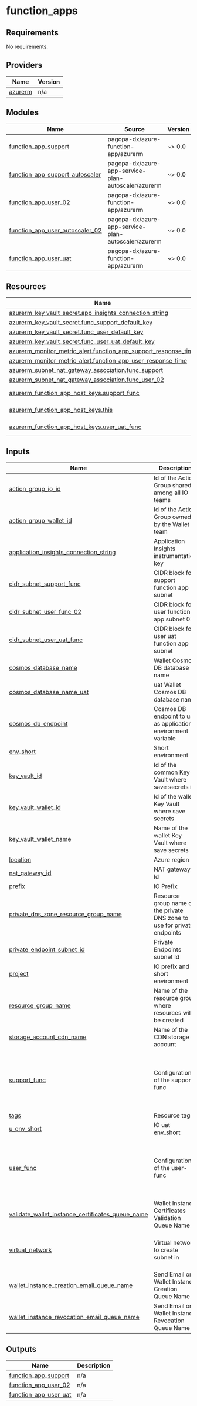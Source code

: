 # function_apps

<!-- BEGIN_TF_DOCS -->
## Requirements

No requirements.

## Providers

| Name | Version |
|------|---------|
| <a name="provider_azurerm"></a> [azurerm](#provider\_azurerm) | n/a |

## Modules

| Name | Source | Version |
|------|--------|---------|
| <a name="module_function_app_support"></a> [function\_app\_support](#module\_function\_app\_support) | pagopa-dx/azure-function-app/azurerm | ~> 0.0 |
| <a name="module_function_app_support_autoscaler"></a> [function\_app\_support\_autoscaler](#module\_function\_app\_support\_autoscaler) | pagopa-dx/azure-app-service-plan-autoscaler/azurerm | ~> 0.0 |
| <a name="module_function_app_user_02"></a> [function\_app\_user\_02](#module\_function\_app\_user\_02) | pagopa-dx/azure-function-app/azurerm | ~> 0.0 |
| <a name="module_function_app_user_autoscaler_02"></a> [function\_app\_user\_autoscaler\_02](#module\_function\_app\_user\_autoscaler\_02) | pagopa-dx/azure-app-service-plan-autoscaler/azurerm | ~> 0.0 |
| <a name="module_function_app_user_uat"></a> [function\_app\_user\_uat](#module\_function\_app\_user\_uat) | pagopa-dx/azure-function-app/azurerm | ~> 0.0 |

## Resources

| Name | Type |
|------|------|
| [azurerm_key_vault_secret.app_insights_connection_string](https://registry.terraform.io/providers/hashicorp/azurerm/latest/docs/resources/key_vault_secret) | resource |
| [azurerm_key_vault_secret.func_support_default_key](https://registry.terraform.io/providers/hashicorp/azurerm/latest/docs/resources/key_vault_secret) | resource |
| [azurerm_key_vault_secret.func_user_default_key](https://registry.terraform.io/providers/hashicorp/azurerm/latest/docs/resources/key_vault_secret) | resource |
| [azurerm_key_vault_secret.func_user_uat_default_key](https://registry.terraform.io/providers/hashicorp/azurerm/latest/docs/resources/key_vault_secret) | resource |
| [azurerm_monitor_metric_alert.function_app_support_response_time](https://registry.terraform.io/providers/hashicorp/azurerm/latest/docs/resources/monitor_metric_alert) | resource |
| [azurerm_monitor_metric_alert.function_app_user_response_time](https://registry.terraform.io/providers/hashicorp/azurerm/latest/docs/resources/monitor_metric_alert) | resource |
| [azurerm_subnet_nat_gateway_association.func_support](https://registry.terraform.io/providers/hashicorp/azurerm/latest/docs/resources/subnet_nat_gateway_association) | resource |
| [azurerm_subnet_nat_gateway_association.func_user_02](https://registry.terraform.io/providers/hashicorp/azurerm/latest/docs/resources/subnet_nat_gateway_association) | resource |
| [azurerm_function_app_host_keys.support_func](https://registry.terraform.io/providers/hashicorp/azurerm/latest/docs/data-sources/function_app_host_keys) | data source |
| [azurerm_function_app_host_keys.this](https://registry.terraform.io/providers/hashicorp/azurerm/latest/docs/data-sources/function_app_host_keys) | data source |
| [azurerm_function_app_host_keys.user_uat_func](https://registry.terraform.io/providers/hashicorp/azurerm/latest/docs/data-sources/function_app_host_keys) | data source |

## Inputs

| Name | Description | Type | Default | Required |
|------|-------------|------|---------|:--------:|
| <a name="input_action_group_io_id"></a> [action\_group\_io\_id](#input\_action\_group\_io\_id) | Id of the Action Group shared among all IO teams | `string` | n/a | yes |
| <a name="input_action_group_wallet_id"></a> [action\_group\_wallet\_id](#input\_action\_group\_wallet\_id) | Id of the Action Group owned by the Wallet team | `string` | n/a | yes |
| <a name="input_application_insights_connection_string"></a> [application\_insights\_connection\_string](#input\_application\_insights\_connection\_string) | Application Insights instrumentation key | `string` | `null` | no |
| <a name="input_cidr_subnet_support_func"></a> [cidr\_subnet\_support\_func](#input\_cidr\_subnet\_support\_func) | CIDR block for support function app subnet | `string` | n/a | yes |
| <a name="input_cidr_subnet_user_func_02"></a> [cidr\_subnet\_user\_func\_02](#input\_cidr\_subnet\_user\_func\_02) | CIDR block for user function app subnet 02 | `string` | n/a | yes |
| <a name="input_cidr_subnet_user_uat_func"></a> [cidr\_subnet\_user\_uat\_func](#input\_cidr\_subnet\_user\_uat\_func) | CIDR block for user uat function app subnet | `string` | n/a | yes |
| <a name="input_cosmos_database_name"></a> [cosmos\_database\_name](#input\_cosmos\_database\_name) | Wallet Cosmos DB database name | `string` | n/a | yes |
| <a name="input_cosmos_database_name_uat"></a> [cosmos\_database\_name\_uat](#input\_cosmos\_database\_name\_uat) | uat Wallet Cosmos DB database name | `string` | n/a | yes |
| <a name="input_cosmos_db_endpoint"></a> [cosmos\_db\_endpoint](#input\_cosmos\_db\_endpoint) | Cosmos DB endpoint to use as application environment variable | `string` | n/a | yes |
| <a name="input_env_short"></a> [env\_short](#input\_env\_short) | Short environment | `string` | n/a | yes |
| <a name="input_key_vault_id"></a> [key\_vault\_id](#input\_key\_vault\_id) | Id of the common Key Vault where save secrets in | `string` | n/a | yes |
| <a name="input_key_vault_wallet_id"></a> [key\_vault\_wallet\_id](#input\_key\_vault\_wallet\_id) | Id of the wallet Key Vault where save secrets | `string` | n/a | yes |
| <a name="input_key_vault_wallet_name"></a> [key\_vault\_wallet\_name](#input\_key\_vault\_wallet\_name) | Name of the wallet Key Vault where save secrets | `string` | n/a | yes |
| <a name="input_location"></a> [location](#input\_location) | Azure region | `string` | n/a | yes |
| <a name="input_nat_gateway_id"></a> [nat\_gateway\_id](#input\_nat\_gateway\_id) | NAT gateway Id | `string` | n/a | yes |
| <a name="input_prefix"></a> [prefix](#input\_prefix) | IO Prefix | `string` | n/a | yes |
| <a name="input_private_dns_zone_resource_group_name"></a> [private\_dns\_zone\_resource\_group\_name](#input\_private\_dns\_zone\_resource\_group\_name) | Resource group name of the private DNS zone to use for private endpoints | `string` | n/a | yes |
| <a name="input_private_endpoint_subnet_id"></a> [private\_endpoint\_subnet\_id](#input\_private\_endpoint\_subnet\_id) | Private Endpoints subnet Id | `string` | n/a | yes |
| <a name="input_project"></a> [project](#input\_project) | IO prefix and short environment | `string` | n/a | yes |
| <a name="input_resource_group_name"></a> [resource\_group\_name](#input\_resource\_group\_name) | Name of the resource group where resources will be created | `string` | n/a | yes |
| <a name="input_storage_account_cdn_name"></a> [storage\_account\_cdn\_name](#input\_storage\_account\_cdn\_name) | Name of the CDN storage account | `string` | n/a | yes |
| <a name="input_support_func"></a> [support\_func](#input\_support\_func) | Configuration of the support-func | <pre>object({<br>    app_settings = list(object({<br>      name                  = string<br>      value                 = optional(string, "")<br>      key_vault_secret_name = optional(string)<br>    }))<br>  })</pre> | n/a | yes |
| <a name="input_tags"></a> [tags](#input\_tags) | Resource tags | `map(any)` | n/a | yes |
| <a name="input_u_env_short"></a> [u\_env\_short](#input\_u\_env\_short) | IO uat env\_short | `string` | n/a | yes |
| <a name="input_user_func"></a> [user\_func](#input\_user\_func) | Configuration of the user-func | <pre>object({<br>    app_settings = list(object({<br>      name                  = string<br>      value                 = optional(string, "")<br>      key_vault_secret_name = optional(string)<br>    }))<br>  })</pre> | n/a | yes |
| <a name="input_validate_wallet_instance_certificates_queue_name"></a> [validate\_wallet\_instance\_certificates\_queue\_name](#input\_validate\_wallet\_instance\_certificates\_queue\_name) | Wallet Instance Certificates Validation Queue Name | `string` | n/a | yes |
| <a name="input_virtual_network"></a> [virtual\_network](#input\_virtual\_network) | Virtual network to create subnet in | <pre>object({<br>    name                = string<br>    resource_group_name = string<br>  })</pre> | n/a | yes |
| <a name="input_wallet_instance_creation_email_queue_name"></a> [wallet\_instance\_creation\_email\_queue\_name](#input\_wallet\_instance\_creation\_email\_queue\_name) | Send Email on Wallet Instance Creation Queue Name | `string` | n/a | yes |
| <a name="input_wallet_instance_revocation_email_queue_name"></a> [wallet\_instance\_revocation\_email\_queue\_name](#input\_wallet\_instance\_revocation\_email\_queue\_name) | Send Email on Wallet Instance Revocation Queue Name | `string` | n/a | yes |

## Outputs

| Name | Description |
|------|-------------|
| <a name="output_function_app_support"></a> [function\_app\_support](#output\_function\_app\_support) | n/a |
| <a name="output_function_app_user_02"></a> [function\_app\_user\_02](#output\_function\_app\_user\_02) | n/a |
| <a name="output_function_app_user_uat"></a> [function\_app\_user\_uat](#output\_function\_app\_user\_uat) | n/a |
<!-- END_TF_DOCS -->
